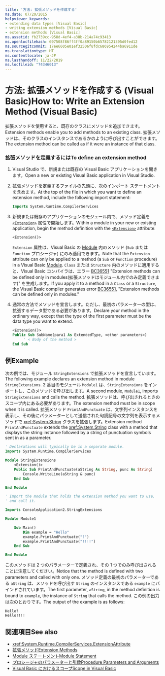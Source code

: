 ```yaml
---
title: '方法: 拡張メソッドを作成する'
ms.date: 07/20/2015
helpviewer_keywords:
- extending data types [Visual Basic]
- writing extension methods [Visual Basic]
- extension methods [Visual Basic]
ms.assetid: fb2739cc-958d-4ef4-a38b-214a74c93413
ms.openlocfilehash: 697508f86ff4ff0a89150b65782121395d0fed12
ms.sourcegitcommit: 17ee6605e01ef32506f8fdc686954244ba6911de
ms.translationtype: HT
ms.contentlocale: ja-JP
ms.lasthandoff: 11/22/2019
ms.locfileid: "74346013"
---
```

# <a name="how-to-write-an-extension-method-visual-basic"></a><span data-ttu-id="a309f-102">方法: 拡張メソッドを作成する (Visual Basic)</span><span class="sxs-lookup"><span data-stu-id="a309f-102">How to: Write an Extension Method (Visual Basic)</span></span>

<span data-ttu-id="a309f-103">拡張メソッドを使用すると、既存のクラスにメソッドを追加できます。</span><span class="sxs-lookup"><span data-stu-id="a309f-103">Extension methods enable you to add methods to an existing class.</span></span> <span data-ttu-id="a309f-104">拡張メソッドは、そのクラスのインスタンスであるかのように呼び出すことができます。</span><span class="sxs-lookup"><span data-stu-id="a309f-104">The extension method can be called as if it were an instance of that class.</span></span>

### <a name="to-define-an-extension-method"></a><span data-ttu-id="a309f-105">拡張メソッドを定義するには</span><span class="sxs-lookup"><span data-stu-id="a309f-105">To define an extension method</span></span>

1. <span data-ttu-id="a309f-106">Visual Studio で、新規または既存の Visual Basic アプリケーションを開きます。</span><span class="sxs-lookup"><span data-stu-id="a309f-106">Open a new or existing Visual Basic application in Visual Studio.</span></span>

2. <span data-ttu-id="a309f-107">拡張メソッドを定義するファイルの先頭に、次のインポート ステートメントを含めます。</span><span class="sxs-lookup"><span data-stu-id="a309f-107">At the top of the file in which you want to define an extension method, include the following import statement:</span></span>

    ```vb
    Imports System.Runtime.CompilerServices
    ```

3. <span data-ttu-id="a309f-108">新規または既存のアプリケーションのモジュール内で、メソッド定義を [`<Extension>`](xref:System.Runtime.CompilerServices.ExtensionAttribute) 属性で開始します。</span><span class="sxs-lookup"><span data-stu-id="a309f-108">Within a module in your new or existing application, begin the method definition with the [`<Extension>`](xref:System.Runtime.CompilerServices.ExtensionAttribute) attribute:</span></span>

    ```vb
    <Extension()>
    ```

    <span data-ttu-id="a309f-109">`Extension` 属性は、Visual Basic の [Module](../../../language-reference/statements/module-statement.md) 内のメソッド (`Sub` または `Function` プロシージャ) にのみ適用できます。</span><span class="sxs-lookup"><span data-stu-id="a309f-109">Note that the `Extension` attribute can only be applied to a method (a `Sub` or `Function` procedure) in a Visual Basic [Module](../../../language-reference/statements/module-statement.md).</span></span> <span data-ttu-id="a309f-110">`Class` または `Structure` 内のメソッドに適用すると、Visual Basic コンパイラは、エラー [BC36551](../../../misc/bc36551.md) "Extension methods can be defined only in modules\(拡張メソッドはモジュール内でのみ定義できます\)" を生成します。</span><span class="sxs-lookup"><span data-stu-id="a309f-110">If you apply it to a method in a `Class` or a `Structure`, the Visual Basic compiler generates error [BC36551](../../../misc/bc36551.md), "Extension methods can be defined only in modules."</span></span>

4. <span data-ttu-id="a309f-111">通常の方法でメソッドを宣言します。ただし、最初のパラメーターの型は、拡張するデータ型である必要があります。</span><span class="sxs-lookup"><span data-stu-id="a309f-111">Declare your method in the ordinary way, except that the type of the first parameter must be the data type you want to extend.</span></span>

    ```vb
    <Extension()>
    Public Sub SubName(para1 As ExtendedType, <other parameters>)
         ' < Body of the method >
    End Sub
    ```

## <a name="example"></a><span data-ttu-id="a309f-112">例</span><span class="sxs-lookup"><span data-stu-id="a309f-112">Example</span></span>

<span data-ttu-id="a309f-113">次の例では、モジュール `StringExtensions` で拡張メソッドを宣言しています。</span><span class="sxs-lookup"><span data-stu-id="a309f-113">The following example declares an extension method in module `StringExtensions`.</span></span> <span data-ttu-id="a309f-114">2 番目のモジュール `Module1` は、`StringExtensions` をインポートし、このメソッドを呼び出します。</span><span class="sxs-lookup"><span data-stu-id="a309f-114">A second module, `Module1`, imports `StringExtensions` and calls the method.</span></span> <span data-ttu-id="a309f-115">拡張メソッドは、呼び出されるときのスコープ内にある必要があります。</span><span class="sxs-lookup"><span data-stu-id="a309f-115">The extension method must be in scope when it is called.</span></span> <span data-ttu-id="a309f-116">拡張メソッド `PrintAndPunctuate` は、文字列インスタンスを表示し、その後にパラメーターとして送信された句読記号の文字列を表示するメソッドで <xref:System.String> クラスを拡張します。</span><span class="sxs-lookup"><span data-stu-id="a309f-116">Extension method `PrintAndPunctuate` extends the <xref:System.String> class with a method that displays the string instance followed by a string of punctuation symbols sent in as a parameter.</span></span>

```vb
' Declarations will typically be in a separate module.
Imports System.Runtime.CompilerServices

Module StringExtensions
    <Extension()>
    Public Sub PrintAndPunctuate(aString As String, punc As String)
        Console.WriteLine(aString & punc)
    End Sub

End Module
```

```vb
' Import the module that holds the extension method you want to use,
' and call it.

Imports ConsoleApplication2.StringExtensions

Module Module1

    Sub Main()
        Dim example = "Hello"
        example.PrintAndPunctuate("?")
        example.PrintAndPunctuate("!!!!")
    End Sub

End Module
```

<span data-ttu-id="a309f-117">このメソッドは 2 つのパラメーターで定義され、その 1 つでのみ呼び出されることに注意してください。</span><span class="sxs-lookup"><span data-stu-id="a309f-117">Notice that the method is defined with two parameters and called with only one.</span></span> <span data-ttu-id="a309f-118">メソッド定義の最初のパラメーターである `aString` は、メソッドを呼び出す `String` のインスタンスである `example` にバインドされています。</span><span class="sxs-lookup"><span data-stu-id="a309f-118">The first parameter, `aString`, in the method definition is bound to `example`, the instance of `String` that calls the method.</span></span> <span data-ttu-id="a309f-119">この例の出力は次のとおりです。</span><span class="sxs-lookup"><span data-stu-id="a309f-119">The output of the example is as follows:</span></span>

```console
Hello?
Hello!!!!
```

## <a name="see-also"></a><span data-ttu-id="a309f-120">関連項目</span><span class="sxs-lookup"><span data-stu-id="a309f-120">See also</span></span>

- <xref:System.Runtime.CompilerServices.ExtensionAttribute>
- [<span data-ttu-id="a309f-121">拡張メソッド</span><span class="sxs-lookup"><span data-stu-id="a309f-121">Extension Methods</span></span>](extension-methods.md)
- [<span data-ttu-id="a309f-122">Module ステートメント</span><span class="sxs-lookup"><span data-stu-id="a309f-122">Module Statement</span></span>](../../../language-reference/statements/module-statement.md)
- [<span data-ttu-id="a309f-123">プロシージャのパラメーターと引数</span><span class="sxs-lookup"><span data-stu-id="a309f-123">Procedure Parameters and Arguments</span></span>](procedure-parameters-and-arguments.md)
- [<span data-ttu-id="a309f-124">Visual Basic におけるスコープ</span><span class="sxs-lookup"><span data-stu-id="a309f-124">Scope in Visual Basic</span></span>](../declared-elements/scope.md)
